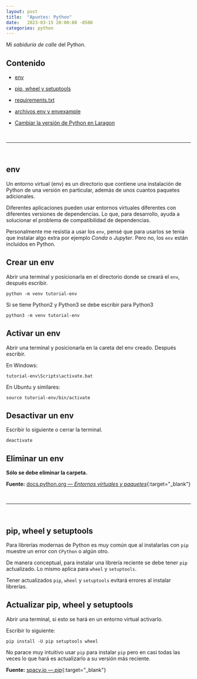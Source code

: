 ```yaml
---
layout: post
title:  "Apuntes: Python"
date:   2023-03-15 20:00:00 -0500
categories: python
---
```


Mi *sabiduría de calle* del Python.

## Contenido

* [env](#env)

* [pip, wheel y setuptools](#pip-wheel-y-setuptools)

* [requirements.txt](#requirements.txt)

* [archivos env y envexample](#archivos-env-y-envexample)

* [Cambiar la versión de Python en Laragon](#cambiarcla-version-de-python-en-laragon)



<br>
<hr>
<br>



## env

Un entorno virtual (env) es un directorio que contiene una instalación de Python de una versión en particular, además de unos cuantos paquetes adicionales.

Diferentes aplicaciones pueden usar entornos virtuales diferentes con diferentes versiones de dependencias. Lo que, para desarrollo, ayuda a solucionar el problema de compatibilidad de dependencias.

Personalmente me resistía a usar los `env`, pensé que para usarlos se tenia que instalar algo extra por ejemplo *Conda* o *Jupyter*. Pero no, los `env` están incluidos en Python. 

## Crear un env

Abrir una terminal y posicionarla en el directorio donde se creará el `env`, después escribir.

```
python -m venv tutorial-env
```

Si se tiene Python2 y Python3 se debe escribir para Python3

```
python3 -m venv tutorial-env
```

## Activar un env

Abrir una terminal y posicionarla en la careta del env creado. Después escribir.

En Windows:

```
tutorial-env\Scripts\activate.bat
```

En Ubuntu y similares:

```
source tutorial-env/bin/activate
```

## Desactivar un env

Escribir lo siguiente o cerrar la terminal.

```
deactivate
```

## Eliminar un env

**Sólo se debe eliminar la carpeta.**


**Fuente:** [docs.python.org &mdash; *Entornos virtuales y paquetes*](https://docs.python.org/es/3/tutorial/venv.html){:target="_blank"}



<br>
<hr>
<br>



## pip, wheel y setuptools

Para librerías modernas de Python es muy común que al instalarlas con `pip` muestre un error con `CPython` o algún otro.

De manera conceptual, para instalar una librería reciente se debe tener `pip` actualizado. Lo mismo aplica para `wheel` y `setuptools`.

Tener actualizados `pip`, `wheel` y `setuptools` evitará errores al instalar librerías.

## Actualizar pip, wheel y setuptools

Abrir una terminal, si esto se hará en un entorno virtual activarlo.

Escribir lo siguiente:

```
pip install -U pip setuptools wheel
```

No parace muy intuitivo usar `pip` para instalar `pip` pero en casi todas las veces lo que hará es actualizarlo a su versión más reciente.

**Fuente:** [spacy.io &mdash; *pip*](https://spacy.io/usage#pip){:target="_blank"} 